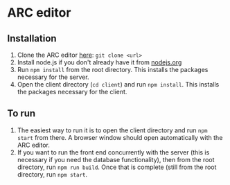# ARC editor
## Installation
1. Clone the ARC editor [here](https://github.com/victorvikram/arc-app): `git clone <url>`
2. Install node.js if you don't already have it from [nodejs.org](nodejs.org)
3. Run `npm install` from the root directory. This installs the packages necessary for the server.
4. Open the client directory (`cd client`) and run `npm install`. This installs the packages necessary for the client.

## To run
1. The easiest way to run it is to open the client directory and run `npm start` from there. A browser window should open automatically with the ARC editor.
2.  If you want to run the front end concurrently with the server (this is necessary if you need the database functionality), then from the root directory, run `npm run build`. Once that is complete (still from the root directory, run `npm start`.

